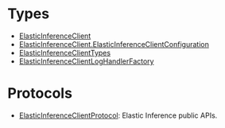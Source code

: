 # Types

  - [ElasticInferenceClient](/aws-sdk-swift/reference/0.x/AWSElasticInference/ElasticInferenceClient)
  - [ElasticInferenceClient.ElasticInferenceClientConfiguration](/aws-sdk-swift/reference/0.x/AWSElasticInference/ElasticInferenceClient_ElasticInferenceClientConfiguration)
  - [ElasticInferenceClientTypes](/aws-sdk-swift/reference/0.x/AWSElasticInference/ElasticInferenceClientTypes)
  - [ElasticInferenceClientLogHandlerFactory](/aws-sdk-swift/reference/0.x/AWSElasticInference/ElasticInferenceClientLogHandlerFactory)

# Protocols

  - [ElasticInferenceClientProtocol](/aws-sdk-swift/reference/0.x/AWSElasticInference/ElasticInferenceClientProtocol):
    Elastic Inference public APIs.
